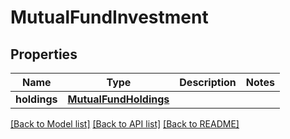 # MutualFundInvestment

## Properties
Name | Type | Description | Notes
------------ | ------------- | ------------- | -------------
**holdings** | [**MutualFundHoldings**](MutualFundHoldings.md) |  | 

[[Back to Model list]](../README.md#documentation-for-models) [[Back to API list]](../README.md#documentation-for-api-endpoints) [[Back to README]](../README.md)


